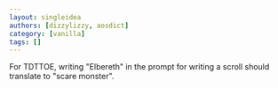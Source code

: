 ```yaml
---
layout: singleidea
authors: [dizzylizzy, aosdict]
category: [vanilla]
tags: []
---
```

For TDTTOE, writing "Elbereth" in the prompt for writing a scroll should translate to "scare monster".
